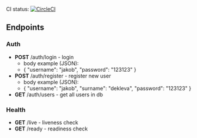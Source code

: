 CI status: [![CircleCI](https://dl.circleci.com/status-badge/img/gh/RSO-project-Prepih/gallery-authentication/tree/main.svg?style=svg)](https://dl.circleci.com/status-badge/redirect/gh/RSO-project-Prepih/gallery-authentication/tree/main)

## Endpoints

### Auth

- <b>POST</b> /auth/login - login
    - body example (JSON):
    - {
        "username": "jakob",
        "password": "123123"
    } 
- <b>POST</b> /auth/register - register new user
    - body example (JSON):
    - {
    "username": "jakob",
    "surname": "dekleva",
    "password": "123123"
}
- <b>GET</b> /auth/users - get all users in db

### Health
- <b>GET</b> /live - liveness check
- <b>GET</b> /ready - readiness check

